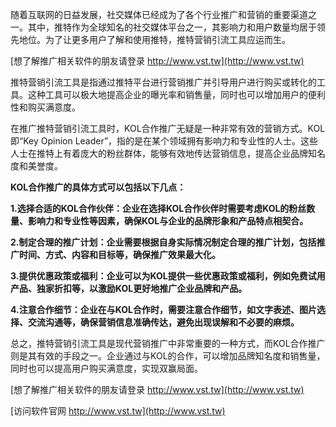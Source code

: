 随着互联网的日益发展，社交媒体已经成为了各个行业推广和营销的重要渠道之一。其中，推特作为全球知名的社交媒体平台之一，其影响力和用户数量均居于领先地位。为了让更多用户了解和使用推特，推特营销引流工具应运而生。

[想了解推广相关软件的朋友请登录 http://www.vst.tw](http://www.vst.tw)

推特营销引流工具是指通过推特平台进行营销推广并引导用户进行购买或转化的工具。这种工具可以极大地提高企业的曝光率和销售量，同时也可以增加用户的便利性和购买满意度。

在推广推特营销引流工具时，KOL合作推广无疑是一种非常有效的营销方式。KOL即“Key Opinion Leader”，指的是在某个领域拥有影响力和专业性的人士。这些人士在推特上有着庞大的粉丝群体，能够有效地传达营销信息，提高企业品牌知名度和美誉度。

**KOL合作推广的具体方式可以包括以下几点：**

**1.选择合适的KOL合作伙伴：企业在选择KOL合作伙伴时需要考虑KOL的粉丝数量、影响力和专业性等因素，确保KOL与企业的品牌形象和产品特点相契合。**

**2.制定合理的推广计划：企业需要根据自身实际情况制定合理的推广计划，包括推广时间、方式、内容和目标等，确保推广效果最大化。**

**3.提供优惠政策或福利：企业可以为KOL提供一些优惠政策或福利，例如免费试用产品、独家折扣等，以激励KOL更好地推广企业品牌和产品。**

**4.注意合作细节：企业在与KOL合作时，需要注意合作细节，如文字表述、图片选择、交流沟通等，确保营销信息准确传达，避免出现误解和不必要的麻烦。**

总之，推特营销引流工具是现代营销推广中非常重要的一种方式，而KOL合作推广则是其有效的手段之一。企业通过与KOL的合作，可以增加品牌知名度和销售量，同时也可以提高用户购买满意度，实现双赢局面。

[想了解推广相关软件的朋友请登录 http://www.vst.tw](http://www.vst.tw)


[访问软件官网 http://www.vst.tw](http://www.vst.tw)
